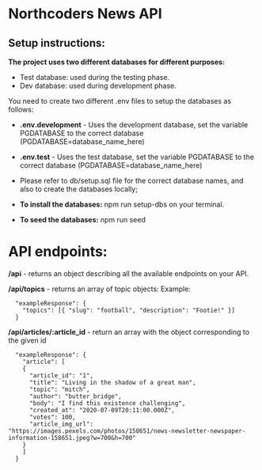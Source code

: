 # Northcoders News API

## Setup instructions:

**The project uses two different databases for different purposes:**

-   Test database: used during the testing phase.
-   Dev database: used during development phase.

You need to create two different .env files to setup the databases as follows:

-   **.env.development** - Uses the development database, set the variable PGDATABASE to the correct database (PGDATABASE=database_name_here)

-   **.env.test** - Uses the test database, set the variable PGDATABASE to the correct database (PGDATABASE=database_name_here)

-   Please refer to db/setup.sql file for the correct database names, and also to create the databases locally;

-   **To install the databases:** npm run setup-dbs on your terminal.

-   **To seed the databases:** npm run seed

# API endpoints:

**/api** - returns an object describing all the available endpoints on your API.

**/api/topics** - returns an array of topic objects: Example:

```
  "exampleResponse": {
    "topics": [{ "slug": "football", "description": "Footie!" }]
  } 
```

**/api/articles/:article_id** - return an array with the object corresponding to the given id
```
  "exampleResponse": {
    "article": [
    {
      "article_id": "1",
      "title": "Living in the shadow of a great man",
      "topic": "mitch",
      "author": "butter_bridge",
      "body": "I find this existence challenging",
      "created_at": "2020-07-09T20:11:00.000Z",
      "votes": 100,
      "article_img_url": "https://images.pexels.com/photos/158651/news-newsletter-newspaper-information-158651.jpeg?w=700&h=700"
    }
    ]
  }
```
